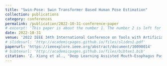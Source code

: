 ```yaml
---
title: "Swin-Pose: Swin Transformer Based Human Pose Estimation"
collection: publications
category: conferences
permalink: /publication/2022-10-31-conference-paper
# excerpt: 'This paper is about the number 1. The number 2 is left for future work.'
date: 2022-10-31
venue: '2022 IEEE 34th International Conference on Tools with Artificial Intelligence (ICTAI)'
# slidesurl: 'http://academicpages.github.io/files/slides1.pdf'
paperurl: 'https://ieeexplore.ieee.org/abstract/document/10098014'
# bibtexurl: 'http://academicpages.github.io/files/bibtex1.bib'
citation: 'Z. Xiong et al., "Deep Learning Assisted Mouth-Esophagus Passage Time Estimation During Gastroscopy," 2022 IEEE 34th International Conference on Tools with Artificial Intelligence (ICTAI), Macao, China, 2022, pp. 1105-1111, doi: 10.1109/ICTAI56018.2022.00169. keywords: {Measurement;Deep learning;Training;Stomach;Quality assurance;Pain;Mouth;endoscopy;gastroscopy;quality control;performance evaluation;deep learning;mouth-esophagus passage time},'
---
```

